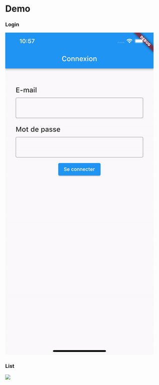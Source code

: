 # Demo

### Login
![](https://github.com/LeoPaulJulie/open-weather-map/blob/develop/images/login.gif)

### List
![](https://github.com/LeoPaulJulie/open-weather-map/blob/develop/images/list.gif)
